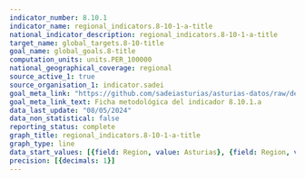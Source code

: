 ```yaml
---
indicator_number: 8.10.1
indicator_name: regional_indicators.8-10-1-a-title
national_indicator_description: regional_indicators.8-10-1-a-title
target_name: global_targets.8-10-title
goal_name: global_goals.8-title
computation_units: units.PER_100000
national_geographical_coverage: regional
source_active_1: true
source_organisation_1: indicator.sadei
goal_meta_link: "https://github.com/sadeiasturias/asturias-datos/raw/develop/descargas/metodologia/8.10.1.a.pdf"
goal_meta_link_text: Ficha metodológica del indicador 8.10.1.a
data_last_update: "08/05/2024"
data_non_statistical: false
reporting_status: complete
graph_title: regional_indicators.8-10-1-a-title
graph_type: line
data_start_values: [{field: Region, value: Asturias}, {field: Region, value: España}]
precision: [{decimals: 1}]
---
```

